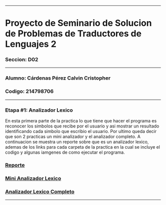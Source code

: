 __________________________________________________________________________________
# Proyecto de Seminario de Solucion de Problemas de Traductores de Lenguajes 2
### Seccion: D02
__________________________________________________________________________________
### Alumno: Cárdenas Pérez Calvin Cristopher 
### Codigo: 214798706
__________________________________________________________________________________

### Etapa #1: Analizador Lexico
En esta primera parte de la practica lo que tiene que hacer el programa es reconocer los simbolos que recibe por el usuario y asi mostrar un resultado identificando cada simbolo que escribio el usuario. Por ultimo queda decir que son 2 practicas un mini analizador y el analizador completo.
A continuacion se muestra un reporte sobre que es un analizador lexico, ademas de los links para cada carpeta de la practica en la cual se incluye el codigo y algunas iamgenes de como ejecutar el programa.

### [Reporte](AnalizadorLexico/)


### [Mini Analizador Lexico](MiniAnalizadorLexico/)


### [Analizador Lexico Completo](AnalizadorLexicoCompleto/)
____________________________________________________________________________________
